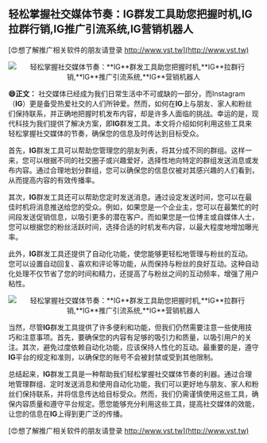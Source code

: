 ## **轻松掌握社交媒体节奏：**IG**群发工具助您把握时机,**IG**拉群行销,**IG**推广引流系统,**IG**营销机器人**

[😍想了解推广相关软件的朋友请登录 http://www.vst.tw](http://www.vst.tw)

 <center><img src="https://vst.tw/MP4/tuiguang/png/8.png" alt="轻松掌握社交媒体节奏：**IG**群发工具助您把握时机,**IG**拉群行销,**IG**推广引流系统,**IG**营销机器人"></center>

**😄正文：**
社交媒体已经成为我们日常生活中不可或缺的一部分，而Instagram（**IG**）更是备受热爱社交的人们所钟爱。然而，如何在**IG**上与朋友、家人和粉丝们保持联系，并正确地把握时机发布内容，却是许多人面临的挑战。幸运的是，现代科技为我们提供了解决方案，即**IG**群发工具。本文将介绍如何利用这些工具来轻松掌握社交媒体的节奏，确保您的信息及时传达到目标受众。

首先，**IG**群发工具可以帮助您管理您的朋友列表，将其分成不同的群组。这样一来，您可以根据不同的社交圈子或兴趣爱好，选择性地向特定的群组发送消息或发布内容。通过合理地划分群组，您可以确保您的信息仅被对其感兴趣的人们看到，从而提高内容的有效传播率。

其次，**IG**群发工具还可以帮助您定时发送消息。通过设定发送时间，您可以在最佳时机将消息推送给您的受众。例如，如果您是一个企业主，您可以在最繁忙的时间段发送促销信息，以吸引更多的潜在客户。而如果您是一位博主或自媒体人士，您可以根据您的粉丝活跃时间，选择合适的时机发布内容，以最大程度地增加曝光率。

此外，**IG**群发工具还提供了自动化功能，使您能够更轻松地管理与粉丝的互动。您可以设置自动回复、喜欢和评论等功能，从而保持与粉丝的良好互动。这种自动化处理不仅节省了您的时间和精力，还提高了与粉丝之间的互动频率，增强了用户粘性。

 <center><img src="https://vst.tw/MP4/tuiguang/png/0.png" alt="轻松掌握社交媒体节奏：**IG**群发工具助您把握时机,**IG**拉群行销,**IG**推广引流系统,**IG**营销机器人"></center>

当然，尽管**IG**群发工具提供了许多便利和功能，但我们仍然需要注意一些使用技巧和注意事项。首先，要确保您的内容有足够的吸引力和质量，以吸引用户的关注。其次，避免过度依赖自动化功能，应该保持人性化的互动。最重要的是，遵守**IG**平台的规定和准则，以确保您的账号不会被封禁或受到其他限制。

总结起来，**IG**群发工具是一种帮助我们轻松掌握社交媒体节奏的利器。通过合理地管理群组、定时发送消息和使用自动化功能，我们可以更好地与朋友、家人和粉丝们保持联系，并将信息传达给目标受众。然而，我们仍需谨慎使用这些工具，确保内容质量和遵守平台规定。愿您能够充分利用这些工具，提高社交媒体的效能，让您的信息在**IG**上得到更广泛的传播。

[😍想了解推广相关软件的朋友请登录 http://www.vst.tw](http://www.vst.tw)



